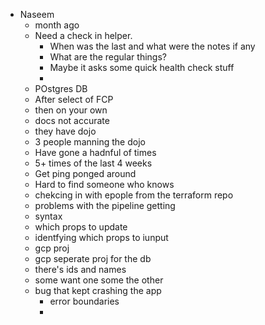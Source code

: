 - Naseem
	- month ago
	- Need a check in helper.
		- When was the last and what were the notes if any
		- What are the regular things?
		- Maybe it asks some quick health check stuff
		-
	- POstgres DB
	- After select of FCP
	- then on your own
	- docs not accurate
	- they have dojo
	- 3 people manning the dojo
	- Have gone a hadnful of times
	- 5+ times of the last 4 weeks
	- Get ping ponged around
	- Hard to find someone who knows
	- chekcing in with epople from the terraform repo
	- problems with the pipeline getting
	- syntax
	- which props to update
	- identfying which props to iunput
	- gcp proj
	- gcp seperate proj for the db
	- there's ids and names
	- some want one some the other
	- bug that kept crashing the app
		- error boundaries
		-